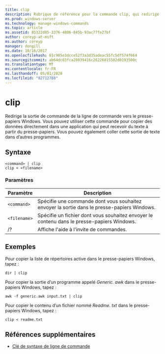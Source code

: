 ```yaml
---
title: clip
description: Rubrique de référence pour la commande clip, qui redirige la sortie de commande de la ligne de commande vers le presse-papiers Windows.
ms.prod: windows-server
ms.technology: manage-windows-commands
ms.topic: article
ms.assetid: 85322d85-3376-4806-845b-93ac77fe27bf
author: coreyp-at-msft
ms.author: coreyp
manager: dongill
ms.date: 10/16/2017
ms.openlocfilehash: 61c905e3dcce52f3a3d35adeac55fc5df574f664
ms.sourcegitcommit: ab64dc83fca28039416c26226815502d0193500c
ms.translationtype: MT
ms.contentlocale: fr-FR
ms.lasthandoff: 05/01/2020
ms.locfileid: "82712788"
---
```

# <a name="clip"></a>clip

Redirige la sortie de commande de la ligne de commande vers le presse-papiers Windows. Vous pouvez utiliser cette commande pour copier des données directement dans une application qui peut recevoir du texte à partir du presse-papiers. Vous pouvez également coller cette sortie de texte dans d’autres programmes.

## <a name="syntax"></a>Syntaxe

```
<command> | clip
clip < <filename>
```

### <a name="parameters"></a>Paramètres

| Paramètre | Description |
| --------- | ----------- |
| `<command>` | Spécifie une commande dont vous souhaitez envoyer la sortie dans le presse-papiers Windows. |
| `<filename>` | Spécifie un fichier dont vous souhaitez envoyer le contenu dans le presse-papiers Windows. |
| /? | Affiche l'aide à l'invite de commandes. |

## <a name="examples"></a>Exemples

Pour copier la liste de répertoires active dans le presse-papiers Windows, tapez :

```
dir | clip
```

Pour copier la sortie d’un programme appelé *Generic. awk* dans le presse-papiers Windows, tapez :

```
awk -f generic.awk input.txt | clip
```

Pour copier le contenu d’un fichier nommé *Readme. txt* dans le presse-papiers Windows, tapez :

```
clip < readme.txt
```

## <a name="additional-references"></a>Références supplémentaires

- [Clé de syntaxe de ligne de commande](command-line-syntax-key.md)
